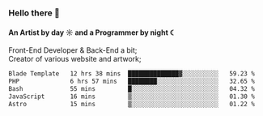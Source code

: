 ### Hello there 👋
#### An Artist by day ☼ and a Programmer by night ☾

Front-End Developer & Back-End a bit;<br>
Creator of various website and artwork;

<!--START_SECTION:waka-->

```txt
Blade Template   12 hrs 38 mins  ██████████████▓░░░░░░░░░░   59.23 %
PHP              6 hrs 57 mins   ████████░░░░░░░░░░░░░░░░░   32.65 %
Bash             55 mins         █░░░░░░░░░░░░░░░░░░░░░░░░   04.32 %
JavaScript       16 mins         ▒░░░░░░░░░░░░░░░░░░░░░░░░   01.30 %
Astro            15 mins         ▒░░░░░░░░░░░░░░░░░░░░░░░░   01.22 %
```

<!--END_SECTION:waka-->

<!--unk0e-ctrlmd-blitzh-Klöggr-https://codepen.io/nikillpop/pen/VdJjJW-->
